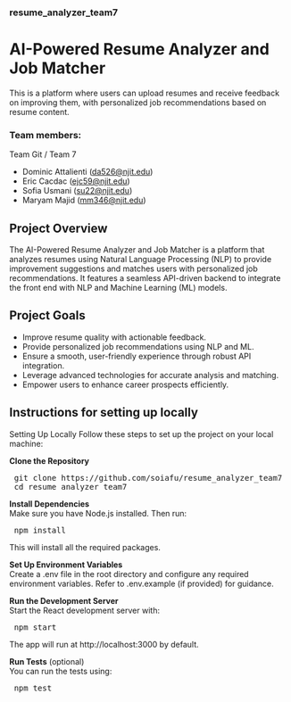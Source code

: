 ### resume_analyzer_team7

# AI-Powered Resume Analyzer and Job Matcher

This is a platform where users can upload resumes and receive feedback on improving them, with personalized job recommendations based on resume content.

### Team members:
Team Git / Team 7
- Dominic Attalienti (da526@njit.edu)
- Eric Cacdac (ejc59@njit.edu)
- Sofia Usmani (su22@njit.edu)
- Maryam Majid (mm346@njit.edu)

## Project Overview
The AI-Powered Resume Analyzer and Job Matcher is a platform that analyzes resumes using Natural Language Processing (NLP) to provide improvement suggestions and matches users with personalized job recommendations. It features a seamless API-driven backend to integrate the front end with NLP and Machine Learning (ML) models.

## Project Goals
- Improve resume quality with actionable feedback.
- Provide personalized job recommendations using NLP and ML.
- Ensure a smooth, user-friendly experience through robust API integration.
- Leverage advanced technologies for accurate analysis and matching.
- Empower users to enhance career prospects efficiently.

## Instructions for setting up locally
Setting Up Locally
Follow these steps to set up the project on your local machine:

**Clone the Repository**
<pre> git clone https://github.com/soiafu/resume_analyzer_team7 
 cd resume_analyzer_team7 </pre>


**Install Dependencies**  
Make sure you have Node.js installed. Then run:
<pre> npm install </pre>
This will install all the required packages.

**Set Up Environment Variables**  
Create a .env file in the root directory and configure any required environment variables. Refer to .env.example (if provided) for guidance.

**Run the Development Server**  
Start the React development server with:
<pre> npm start </pre>
The app will run at http://localhost:3000 by default.

**Run Tests** (optional)  
You can run the tests using:
<pre> npm test </pre>



